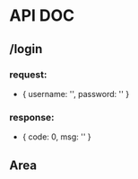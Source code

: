 # API DOC

## /login
### request:
* { username: '', password: '' }
### response:
* { code: 0, msg: '' }

## Area

